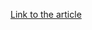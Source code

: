 [Link to the article](https://www.securonix.com/blog/new-tacticaloctopus-attack-campaign-targets-us-entities-with-malware-bundled-in-tax-themed-documents/)
